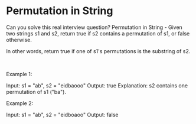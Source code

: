 # Permutation in String

Can you solve this real interview question? Permutation in String - Given two strings s1 and s2, return true if s2 contains a permutation of s1, or false otherwise.

In other words, return true if one of s1's permutations is the substring of s2.

 

Example 1:


Input: s1 = "ab", s2 = "eidbaooo"
Output: true
Explanation: s2 contains one permutation of s1 ("ba").


Example 2:


Input: s1 = "ab", s2 = "eidboaoo"
Output: false
